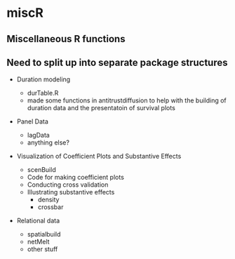 miscR
=====

## Miscellaneous R functions

## Need to split up into separate package structures

* Duration modeling

	+ durTable.R
	+ made some functions in antitrustdiffusion to help with the building of duration data and the presentatoin of survival plots

* Panel Data

	+ lagData
	+ anything else?

* Visualization of Coefficient Plots and Substantive Effects

	+ scenBuild
	+ Code for making coefficient plots
	+ Conducting cross validation
	+ Illustrating substantive effects
		- density
		- crossbar

* Relational data

	+ spatialbuild
	+ netMelt
	+ other stuff
